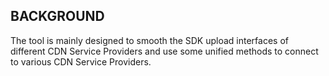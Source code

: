 ## BACKGROUND

The tool is mainly designed to smooth the SDK upload interfaces of different CDN Service Providers and use some unified methods to connect to various CDN Service Providers.

